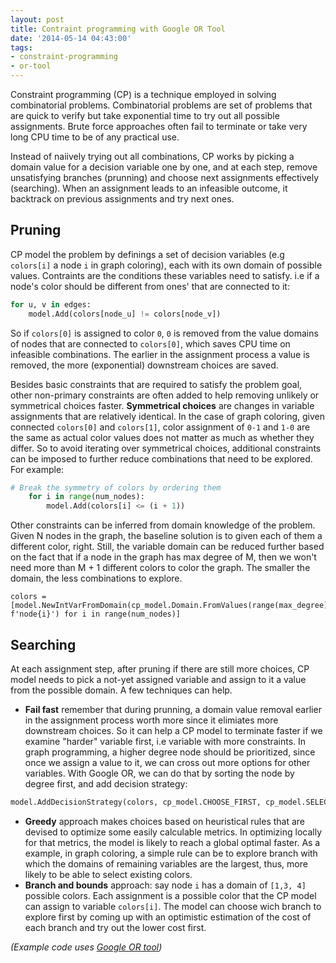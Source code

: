 ```yaml
---
layout: post
title: Contraint programming with Google OR Tool
date: '2014-05-14 04:43:00'
tags:
- constraint-programming
- or-tool
---
```


Constraint programming (CP) is a technique employed in solving combinatorial problems. Combinatorial problems are set of problems that are quick to verify but take exponential time to try out all possible assignments. Brute force approaches often fail to terminate or take very long CPU time to be of any practical use. 

Instead of naiively trying out all combinations, CP works by picking a domain value for a decision variable one by one, and at each step, remove unsatisfying branches (prunning) and choose next assignments effectively (searching). When an assignment leads to an infeasible outcome, it backtrack on previous assignments and try next ones. 

## Pruning 

CP model the problem by definings a set of decision variables (e.g `colors[i]` a node `i` in graph coloring), each with its own domain of possible values. Contraints are the conditions these variables need to satisfy. i.e if a node's color should be different from ones' that are connected to it:

```python
for u, v in edges:
    model.Add(colors[node_u] != colors[node_v])
```

So if `colors[0]` is assigned to color `0`, `0` is removed from the value domains of nodes that are connected to `colors[0]`, which saves CPU time on infeasible combinations. The earlier in the assignment process a value is removed, the more (exponential) downstream choices are saved. 

Besides basic constraints that are required to satisfy the problem goal, other non-primary constraints are often added to help removing unlikely or symmetrical choices faster. **Symmetrical choices** are changes in variable assignments that are relatively identical. In the case of graph coloring, given connected `colors[0]` and `colors[1]`, color assignment of `0-1` and `1-0` are the same as actual color values does not matter as much as whether they differ. So to avoid iterating over symmetrical choices, additional constraints can be imposed to further reduce combinations that need to be explored. For example:

```python 
# Break the symmetry of colors by ordering them
    for i in range(num_nodes):
        model.Add(colors[i] <= (i + 1))
```

Other constraints can be inferred from domain knowledge of the problem. Given N nodes in the graph, the baseline solution is to given each of them a different color, right. Still, the variable domain can be reduced further based on the fact that if a node in the graph has max degree of M, then we won't need more than M + 1 different colors to color the graph. The smaller the domain, the less combinations to explore. 

```
colors = [model.NewIntVarFromDomain(cp_model.Domain.FromValues(range(max_degree)), f'node{i}') for i in range(num_nodes)]
```

## Searching 

At each assignment step, after pruning if there are still more choices, CP model needs to pick a not-yet assigned variable and assign to it a value from the possible domain. A few techniques can help. 

- **Fail fast** remember that during prunning, a domain value removal earlier in the assignment process worth more since it elimiates more downstream choices. So it can help a CP model to terminate faster if we examine "harder" variable first, i.e variable with more constraints. In graph programming, a higher degree node should be prioritized, since once we assign a value to it, we can cross out more options for other variables. With Google OR, we can do that by sorting the node by degree first, and add decision strategy:
```python
model.AddDecisionStrategy(colors, cp_model.CHOOSE_FIRST, cp_model.SELECT_MIN_VALUE)  
```
- **Greedy** approach makes choices based on heuristical rules that are devised to optimize some easily calculable metrics. In optimizing locally for that metrics, the model is likely to reach a global optimal faster. As a example, in graph coloring, a simple rule can be to explore branch with which the domains of remaining variables are the largest, thus, more likely to be able to select existing colors. 
- **Branch and bounds** approach: say node `i` has a domain of `[1,3, 4]` possible colors. Each assignment is a possible color that the CP model can assign to variable `colors[i]`. The model can choose wich branch to explore first by coming up with an optimistic estimation of the cost of each branch and try out the lower cost first. 

*(Example code uses [Google OR tool](https://developers.google.com/optimization))*
